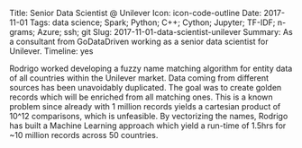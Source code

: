 Title: Senior Data Scientist @ Unilever
Icon: icon-code-outline
Date: 2017-11-01
Tags: data science; Spark; Python; C++; Cython; Jupyter; TF-IDF; n-grams; Azure; ssh; git
Slug: 2017-11-01-data-scientist-unilever
Summary: As a consultant from GoDataDriven working as a senior data scientist for Unilever.
Timeline: yes

Rodrigo worked developing a fuzzy name matching algorithm for entity
data of all countries within the Unilever market. Data coming from
different sources has been unavoidably duplicated. The goal was to create
golden records which will be enriched from all matching ones. This is a
known problem since already with 1 million records yields a cartesian
product of 10^12 comparisons, which is unfeasible. By vectorizing the
names, Rodrigo has built a Machine Learning approach which yield a
run-time of 1.5hrs for ~10 million records across 50 countries.
